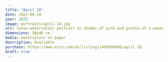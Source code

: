 ```yaml
---
title: "April 10"
date: 2023-04-10
year: 2023
image: portraits/april-10.jpg
alt: loose watercolour portrait in shades of pink and purple of a woman's face looking to the right, with lighting coming from the left
dimensions: 30x40 cm
media: watercolour on paper
description: Avaliable
purchase: https://www.etsy.com/uk/listing/1494599496/april-10
draft: true
---
```

